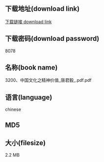 ## 下载地址(download link)
[下载链接 download link](https://voluble-croquembouche-d321dc.netlify.app/?s=3200%E3%80%81%E4%B8%AD%E5%9B%BD%E6%96%87%E5%8C%96%E4%B9%8B%E7%B2%BE%E7%A5%9E%E4%BB%B7%E5%80%BC_%E5%94%90%E5%90%9B%E6%AF%85_.pdf)

## 下载密码(download password)
8078

## 名称(book name)
3200、中国文化之精神价值_唐君毅_.pdf.pdf

## 语言(language)
chinese

## MD5


## 大小(filesize)
2.2 MB
